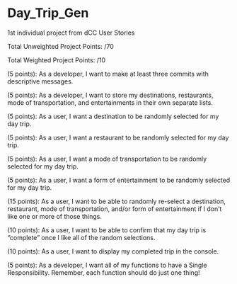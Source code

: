 # Day_Trip_Gen
1st individual project from dCC
User Stories

Total Unweighted Project Points: /70

Total Weighted Project Points: /10

(5 points): As a developer, I want to make at least three commits with descriptive messages.

(5 points): As a developer, I want to store my destinations, restaurants, mode of transportation, and entertainments in their own separate lists.

(5 points): As a user, I want a destination to be randomly selected for my day trip.

(5 points): As a user, I want a restaurant to be randomly selected for my day trip.

(5 points): As a user, I want a mode of transportation to be randomly selected for my day trip.

(5 points): As a user, I want a form of entertainment to be randomly selected for my day trip.

(15 points): As a user, I want to be able to randomly re-select a destination, restaurant, mode of transportation, and/or form of entertainment if I don’t like one or more of those things.

(10 points): As a user, I want to be able to confirm that my day trip is “complete” once I like all of the random selections.

(10 points): As a user, I want to display my completed trip in the console.

(5 points): As a developer, I want all of my functions to have a Single Responsibility. Remember, each function should do just one thing!